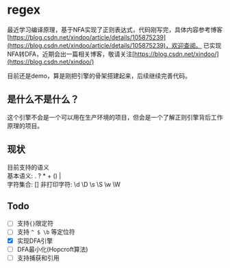 # regex


最近学习编译原理，基于NFA实现了正则表达式，代码刚写完，具体内容参考博客[https://blog.csdn.net/xindoo/article/details/105875239](https://blog.csdn.net/xindoo/article/details/105875239)，欢迎查阅。
已实现NFA转DFA，近期会出一篇相关博客，敬请关注[https://blog.csdn.net/xindoo/](https://blog.csdn.net/xindoo/)

目前还是demo，算是刚把引擎的骨架搭建起来，后续继续完善代码。  

## 是什么不是什么？ 
这个引擎不会是一个可以用在生产环境的项目，但会是一个了解正则引擎背后工作原理的项目。     

## 现状
目前支持的语义   
基本语义: . ? * + () |  
字符集合: [] 
非打印字符: \d \D \s \S \w \W  

## Todo 
- [ ] 支持`{}`限定符     
- [ ] 支持 `^ $ \b` 等定位符   
- [x] 实现DFA引擎
- [ ] DFA最小化(Hopcroft算法)   
- [ ] 支持捕获和引用   